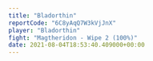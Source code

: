 ```yaml
---
title: "Bladorthin"
reportCode: "6C8yAqQ7W3kVjJnX"
player: "Bladorthin"
fight: "Magtheridon - Wipe 2 (100%)"
date: 2021-08-04T18:53:40.409000+00:00
---
```

